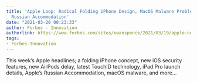 ```yaml
---
title: 'Apple Loop: Radical Folding iPhone Design, MacOS Malware Problems, Apple’s
  Russian Accommodation'
date: "2021-03-20 00:23:33"
author: Forbes - Innovation
authorlink: https://www.forbes.com/sites/ewanspence/2021/03/19/apple-news-headlines-iphone-folding-concept-pictures-macos-malware-airpods-ipad-pro/
tags:
- Forbes-Innovation
---
```

This week’s Apple headlines;  a folding iPhone concept, new iOS security features, new AirPods delay, latest TouchID technology, iPad Pro launch details, Apple’s Russian Accommodation, macOS malware, and more...